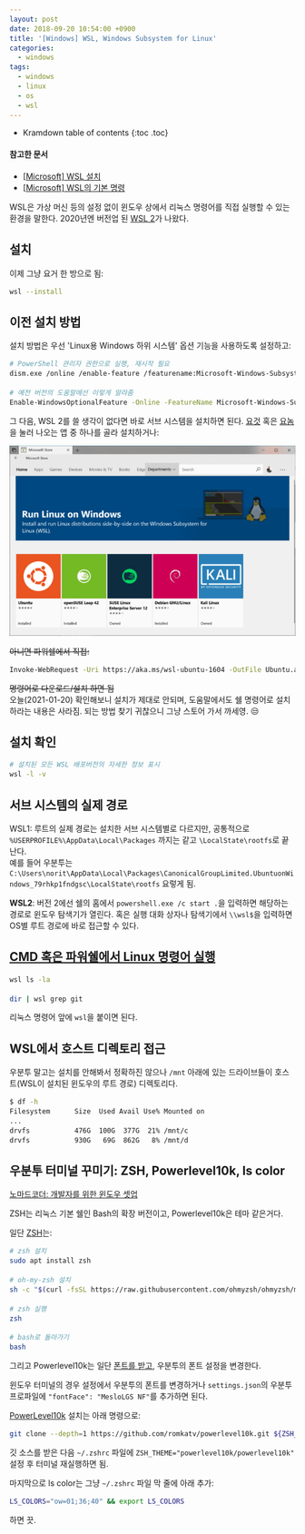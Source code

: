 ```yaml
---
layout: post
date: 2018-09-20 10:54:00 +0900
title: '[Windows] WSL, Windows Subsystem for Linux'
categories:
  - windows
tags:
  - windows
  - linux
  - os
  - wsl
---
```


* Kramdown table of contents
{:toc .toc}

#### 참고한 문서

- [\[Microsoft\] WSL 설치](https://docs.microsoft.com/ko-kr/windows/wsl/install)
- [\[Microsoft\] WSL의 기본 명령](https://docs.microsoft.com/ko-kr/windows/wsl/basic-commands)

WSL은 가상 머신 등의 설정 없이 윈도우 상에서 리눅스 명령어를 직접 실행할 수 있는 환경을 말한다. 2020년엔 버전업 된 [WSL 2](https://docs.microsoft.com/ko-kr/windows/wsl/compare-versions)가 나왔다.

## 설치

이제 그냥 요거 한 방으로 됨:

```bash
wsl --install
```

## 이전 설치 방법

설치 방법은 우선 'Linux용 Windows 하위 시스템' 옵션 기능을 사용하도록 설정하고:

```bash
# PowerShell 관리자 권한으로 실행, 재시작 필요
dism.exe /online /enable-feature /featurename:Microsoft-Windows-Subsystem-Linux /all /norestart

# 예전 버전의 도움말에선 이렇게 알랴줌
Enable-WindowsOptionalFeature -Online -FeatureName Microsoft-Windows-Subsystem-Linux
```

그 다음, WSL 2를 쓸 생각이 없다면 바로 서브 시스템을 설치하면 된다. [요것](https://aka.ms/wslstore) 혹은 [요놈](ms-windows-store://collection/?CollectionId=LinuxDistros)을 눌러 나오는 앱 중 하나를 골라 설치하거나:

![](/images/wsl-store-resize.png)

~~아니면 파워쉘에서 직접:~~

```bash
Invoke-WebRequest -Uri https://aka.ms/wsl-ubuntu-1604 -OutFile Ubuntu.appx -UseBasicParsing
```

~~명령어로 다운로드/설치 하면 됨~~  
오늘(2021-01-20) 확인해보니 설치가 제대로 안되며, 도움말에서도 쉘 명령어로 설치하라는 내용은 사라짐. 되는 방법 찾기 귀찮으니 그냥 스토어 가서 까세영. 😒

## 설치 확인

```bash
# 설치된 모든 WSL 배포버전의 자세한 정보 표시
wsl -l -v
```

## 서브 시스템의 실제 경로

WSL1: 루트의 실제 경로는 설치한 서브 시스템별로 다르지만, 공통적으로 `%USERPROFILE%\AppData\Local\Packages` 까지는 같고 `\LocalState\rootfs`로 끝난다.  
예를 들어 우분투는 `C:\Users\norit\AppData\Local\Packages\CanonicalGroupLimited.UbuntuonWindows_79rhkp1fndgsc\LocalState\rootfs` 요렇게 됨.

**WSL2**: 버전 2에선 쉘의 홈에서 `powershell.exe /c start .`을 입력하면 해당하는 경로로 윈도우 탐색기가 열린다. 혹은 실행 대화 상자나 탐색기에서 `\\wsl$`을 입력하면 OS별 루트 경로에 바로 접근할 수 있다.

## [CMD 혹은 파워쉘에서 Linux 명령어 실행](https://docs.microsoft.com/ko-kr/windows/wsl/filesystems#run-linux-tools-from-a-windows-command-line)

```bash
wsl ls -la

dir | wsl grep git
```

리눅스 명령어 앞에 `wsl`을 붙이면 된다.

## WSL에서 호스트 디렉토리 접근

우분투 말고는 설치를 안해봐서 정확하진 않으나 `/mnt` 아래에 있는 드라이브들이 호스트(WSL이 설치된 윈도우의 루트 경로) 디렉토리다.

```bash
$ df -h
Filesystem      Size  Used Avail Use% Mounted on
...
drvfs           476G  100G  377G  21% /mnt/c
drvfs           930G   69G  862G   8% /mnt/d
```

## 우분투 터미널 꾸미기: ZSH, Powerlevel10k, ls color

[노마드코더: 개발자를 위한 윈도우 셋업](https://nomadcoders.co/windows-setup-for-developers/lectures/1833)

ZSH는 리눅스 기본 쉘인 Bash의 확장 버전이고, Powerlevel10k은 테마 같은거다.

일단 [ZSH](https://github.com/ohmyzsh/ohmyzsh/wiki/Installing-ZSH)는:

```bash
# zsh 설치
sudo apt install zsh

# oh-my-zsh 설치
sh -c "$(curl -fsSL https://raw.githubusercontent.com/ohmyzsh/ohmyzsh/master/tools/install.sh)"

# zsh 실행
zsh

# bash로 돌아가기
bash
```

그리고 Powerlevel10k는 일단 [폰트를 받고](https://github.com/romkatv/powerlevel10k/#user-content-fonts), 우분투의 폰트 설정을 변경한다.  

윈도우 터미널의 경우 설정에서 우분투의 폰트를 변경하거나 `settings.json`의 우분투 프로파일에 `"fontFace": "MesloLGS NF"`를 추가하면 된다.

[PowerLevel10k](https://github.com/romkatv/powerlevel10k/#oh-my-zsh) 설치는 아래 명령으로:

```bash
git clone --depth=1 https://github.com/romkatv/powerlevel10k.git ${ZSH_CUSTOM:-$HOME/.oh-my-zsh/custom}/themes/powerlevel10k
```

깃 소스를 받은 다음 `~/.zshrc` 파일에 `ZSH_THEME="powerlevel10k/powerlevel10k"` 설정 후 터미널 재실행하면 됨.

마지막으로 ls color는 그냥 `~/.zshrc` 파일 막 줄에 아래 추가:

```bash
LS_COLORS="ow=01;36;40" && export LS_COLORS
```

하면 끗.
